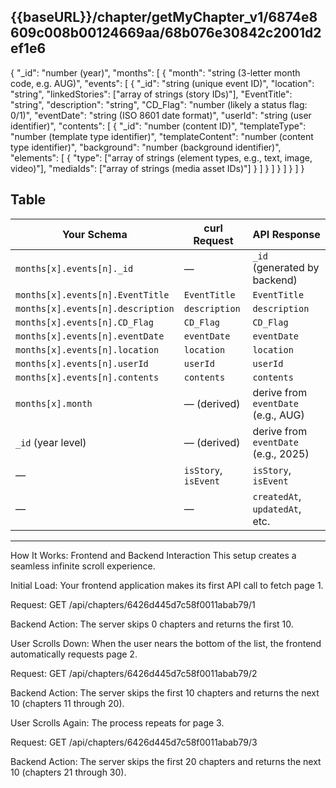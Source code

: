 ## {{baseURL}}/chapter/getMyChapter_v1/6874e8609c008b00124669aa/68b076e30842c2001d2ef1e6


{
  "_id": "number (year)",
  "months": [
    {
      "month": "string (3-letter month code, e.g. AUG)",
      "events": [
        {
          "_id": "string (unique event ID)",
          "location": "string",
          "linkedStories": ["array of strings (story IDs)"],
          "EventTitle": "string",
          "description": "string",
          "CD_Flag": "number (likely a status flag: 0/1)",
          "eventDate": "string (ISO 8601 date format)",
          "userId": "string (user identifier)",
          "contents": [
            {
              "_id": "number (content ID)",
              "templateType": "number (template type identifier)",
              "templateContent": "number (content type identifier)",
              "background": "number (background identifier)",
              "elements": [
                {
                  "type": ["array of strings (element types, e.g., text, image, video)"],
                  "mediaIds": ["array of strings (media asset IDs)"]
                }
              ]
            }
          ]
        }
      ]
    }
  ]
}


## Table

| **Your Schema**                   | **curl Request**     | **API Response**                     |
| --------------------------------- | -------------------- | ------------------------------------ |
| `months[x].events[n]._id`         | —                    | `_id` (generated by backend)         |
| `months[x].events[n].EventTitle`  | `EventTitle`         | `EventTitle`                         |
| `months[x].events[n].description` | `description`        | `description`                        |
| `months[x].events[n].CD_Flag`     | `CD_Flag`            | `CD_Flag`                            |
| `months[x].events[n].eventDate`   | `eventDate`          | `eventDate`                          |
| `months[x].events[n].location`    | `location`           | `location`                           |
| `months[x].events[n].userId`      | `userId`             | `userId`                             |
| `months[x].events[n].contents`    | `contents`           | `contents`                           |
| `months[x].month`                 | — (derived)          | derive from `eventDate` (e.g., AUG)  |
| `_id` (year level)                | — (derived)          | derive from `eventDate` (e.g., 2025) |
| —                                 | `isStory`, `isEvent` | `isStory`, `isEvent`                 |
| —                                 | —                    | `createdAt`, `updatedAt`, etc.       |

---



How It Works: Frontend and Backend Interaction
This setup creates a seamless infinite scroll experience.

Initial Load: Your frontend application makes its first API call to fetch page 1.

Request: GET /api/chapters/6426d445d7c58f0011abab79/1

Backend Action: The server skips 0 chapters and returns the first 10.

User Scrolls Down: When the user nears the bottom of the list, the frontend automatically requests page 2.

Request: GET /api/chapters/6426d445d7c58f0011abab79/2

Backend Action: The server skips the first 10 chapters and returns the next 10 (chapters 11 through 20).

User Scrolls Again: The process repeats for page 3.

Request: GET /api/chapters/6426d445d7c58f0011abab79/3

Backend Action: The server skips the first 20 chapters and returns the next 10 (chapters 21 through 30).




